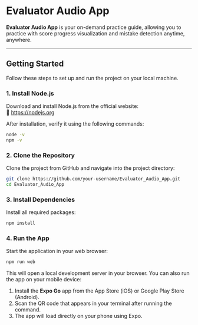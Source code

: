 # Evaluator Audio App

**Evaluator Audio App** is your on-demand practice guide, allowing you to practice with score progress visualization and mistake detection anytime, anywhere.

---

## Getting Started

Follow these steps to set up and run the project on your local machine.

### 1. Install Node.js

Download and install Node.js from the official website:  
🔗 https://nodejs.org

After installation, verify it using the following commands:

```bash
node -v
npm -v
```

### 2. Clone the Repository

Clone the project from GitHub and navigate into the project directory:

```bash
git clone https://github.com/your-username/Evaluator_Audio_App.git
cd Evaluator_Audio_App
```

### 3. Install Dependencies

Install all required packages:

```bash
npm install
```

### 4. Run the App

Start the application in your web browser:

```bash
npm run web
```

This will open a local development server in your browser. You can also run the app on your mobile device:

1. Install the **Expo Go** app from the App Store (iOS) or Google Play Store (Android).
2. Scan the QR code that appears in your terminal after running the command.
3. The app will load directly on your phone using Expo.